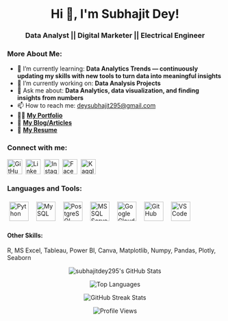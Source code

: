 <h1 align="center">Hi 👋, I'm Subhajit Dey!</h1>

<h3 align="center">Data Analyst || Digital Marketer || Electrical Engineer</h3>

<h3 align="left">More About Me:</h3>

- 🌱 I’m currently learning: **Data Analytics Trends — continuously updating my skills with new tools to turn data into meaningful insights**
- 🔭 I’m currently working on: **Data Analysis Projects**
- 💬 Ask me about: **Data Analytics, data visualization, and finding insights from numbers**
- 📫 How to reach me: [deysubhajit295@gmail.com](mailto:deysubhajit295@gmail.com)
- 👨‍💻 **[My Portfolio](https://subhajitdey295.github.io/)**
- 📝 **[My Blog/Articles](https://subhajitdey295.github.io/)**
- 📄 **[My Resume](https://drive.google.com/file/d/1pk5OcQm1tZhfcxAQHAaq2ZRffXGj1pby/view?usp=sharing)**

<h3 align="left">Connect with me:</h3>
<div class="social-icons-wrapper">
<p style="text-align: left; display: flex; flex-wrap: wrap; align-items: center; gap: 8px;">
<a href="https://github.com/subhajitdey295" target="_blank" rel="noreferrer noopener" title="GitHub" class="social-icon-link">
    <img src="https://cdn.simpleicons.org/github" alt="GitHub" height="35" width="35" style="vertical-align: middle;"/>
  </a>
  <a href="https://linkedin.com/in/subhajitdeydataanalyst" target="_blank" rel="noreferrer noopener" title="LinkedIn" class="social-icon-link">
    <img src="https://cdn.jsdelivr.net/gh/devicons/devicon@latest/icons/linkedin/linkedin-original.svg" alt="LinkedIn" height="35" width="35" style="vertical-align: middle;"/>
  </a>
  <a href="https://instagram.com/subho_dey47" target="_blank" rel="noreferrer noopener" title="Instagram" class="social-icon-link">
    <img src="https://cdn.simpleicons.org/instagram" alt="Instagram" height="35" width="35" style="vertical-align: middle;"/>
  </a>
  <a href="https://facebook.com/subhajit.dey.1441" target="_blank" rel="noreferrer noopener" title="Facebook" class="social-icon-link">
    <img src="https://cdn.simpleicons.org/facebook" alt="Facebook" height="35" width="35" style="vertical-align: middle;"/>
  </a>
  <a href="https://kaggle.com/subhajitdey47" target="_blank" rel="noreferrer noopener" title="Kaggle" class="social-icon-link">
    <img src="https://cdn.simpleicons.org/kaggle" alt="Kaggle" height="35" width="35" style="vertical-align: middle;"/>
  </a>
</p>
</div>

<div class="skills-section">
<h3 align="left">Languages and Tools:</h3>
<p style="text-align: left; display: flex; flex-wrap: wrap; gap: 8px; align-items: center;">
<img src="https://skillicons.dev/icons?i=python" alt="Python" height="45" style="vertical-align: middle; margin: 5px;" />
  <img src="https://skillicons.dev/icons?i=mysql" alt="MySQL" height="45" style="vertical-align: middle; margin: 5px;" />
  <img src="https://skillicons.dev/icons?i=postgresql" alt="PostgreSQL" height="45" style="vertical-align: middle; margin: 5px;" />
  <img src="https://cdn.jsdelivr.net/gh/devicons/devicon@latest/icons/microsoftsqlserver/microsoftsqlserver-original.svg" alt="MS SQL Server" height="45" style="vertical-align: middle; margin: 5px;" />
  <img src="https://skillicons.dev/icons?i=googlecloud" alt="Google Cloud" height="45" style="vertical-align: middle; margin: 5px;" />
  <img src="https://skillicons.dev/icons?i=github" alt="GitHub" height="45" style="vertical-align: middle; margin: 5px;" />
  <img src="https://skillicons.dev/icons?i=vscode" alt="VS Code" height="45" style="vertical-align: middle; margin: 5px;" />
</p>
<h4 align="left">Other Skills:</h4>
<p>R, MS Excel, Tableau, Power BI, Canva, Matplotlib, Numpy, Pandas, Plotly, Seaborn</p>
</div>

<p align="center"><img src="https://github-readme-stats.vercel.app/api?username=subhajitdey295&show_icons=true&locale=en&theme=default&count_private=true&hide_border=true" alt="subhajitdey295's GitHub Stats" /></p>

<p align="center"><img src="https://github-readme-stats.vercel.app/api/top-langs?username=subhajitdey295&locale=en&theme=default&layout=compact&hide_border=true" alt="Top Languages" /></p>

<p align="center"><img src="https://streak-stats.demolab.com/?user=subhajitdey295&theme=default&hide_border=true" alt="GitHub Streak Stats" /></p>

<p align="center">
  <img src="https://komarev.com/ghpvc/?username=subhajitdey295&label=Profile%20views&color=brightgreen&style=flat" alt="Profile Views" />
</p>
